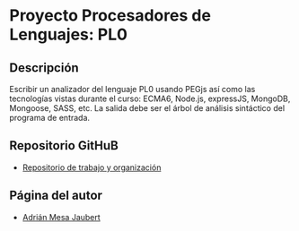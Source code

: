 # Proyecto Procesadores de Lenguajes: PL0

## Descripción

Escribir un analizador del lenguaje PL0 usando PEGjs así como las tecnologías vistas durante el curso: ECMA6, Node.js, expressJS, MongoDB, Mongoose, SASS, etc. La salida debe ser el árbol de análisis sintáctico del programa de entrada.

## Repositorio GitHuB

* [Repositorio de trabajo y organización](https://github.com/alu0100614220/proyecto_PL0)


## Página del autor

* [Adrián Mesa Jaubert](http://alu0100614220.github.io/)